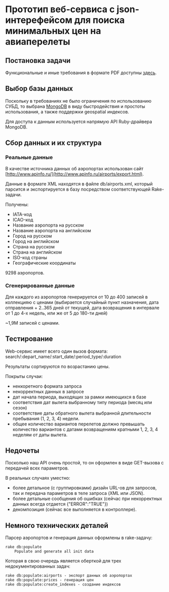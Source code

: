 # Прототип веб-сервиса с json-интерефейсом для поиска минимальных цен на авиаперелеты

## Постановка задачи

Функциональные и иные требования в формате PDF доступны [здесь](https://github.com/unitymind/bookingapi/blob/master/doc/aviasales-test.pdf?raw=true).

## Выбор базы данных
Поскольку в требованиях не было ограничения по использованию СУБД, то выбрана [MongoDB](http://mongodb.org) в виду быстродействия и простоты использования, а также поддержки geospatial индексов.

Для доступа к данным используется напрямую API Ruby-драйвера MongoDB.

## Сбор данных и их структура

### Реальные данные
В качестве источника данных об аэропортах использован сайт [http://www.apinfo.ru/](http://www.apinfo.ru/airports/export.html).

Данные в формате XML находятся в файле db/airports.xml, который парсится и экспортируется в базу посредством соответствующей Rake-задачи.

Получены:

* IATA-код
* ICAO-код
* Название аэропорта на русском
* Название аэропорта на английском
* Город на русском
* Город на английском
* Страна на русском
* Страна на английском
* ISO-код страны
* Географические координаты

9298 аэропортов.

### Сгенерированные данные

Для каждого из аэропортов генерируется от 10 до 400 записей в коллекцияю с ценами (выбирается случайный пункт назначения, дата отправления + 2..365 дней от текущей, дата возвращения в интервале от 1 до 4-х недель, или же от 5 до 180-ти дней)

~1,9M записей с ценами.

## Тестирование

Web-сервис имеет всего один вызов формата: search/:depart_name/:start_date/:period_type/:duration

Результаты сортируются по возрастанию цены.

Покрыты случаи:

* неккоретного формата запроса
* некорректных данных в запросе
* дат начала периода, выходящих за рамки имеющихся в базе
* соответствия дат вылета выбранному типу периода (месяц или сезон)
* соответствие даты обратного вылета выбранной длительности пребывания (1, 2, 3, 4) недели.
* общее количество вариантов перелетов должно превышать количество вариантов с датами возвращениям кратными 1, 2, 3, 4 неделям от даты вылета.

## Недочеты

Посколько наш API очень простой, то он оформлен в виде GET-вызова с передачей всех параметров.

В реальных случаях уместно:

* более детальное (с группировками) дизайн URL-ов для запросов, так и передача параметров в теле запроса (XML или JSON).
* более детальные сообщения об ошибках (сейчас при некорректных данных всегда отдается {"ERROR":"TRUE"})
* декомпозиция (сейчас все выполняется в контроллере).

## Немного технических деталей

Парсер аэропортов и генерация данных оформлены в rake-задачу:

	rake db:populate
        Populate and generate all init data

Которая в свою очередь является оберткой для трех недокументированных задач:

    rake db:populate:airports - экспорт данных об аэропортах
    rake db:populate:prices - генерация цен
    rake db:populate:create_indexes - создание индексов